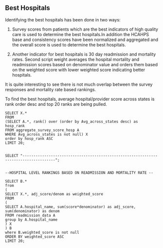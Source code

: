 ## Best Hospitals

Identifying the best hospitals has been done in two ways: 

1. Survey scores from patients which are the best indicators of high quality care is used to determine the best hospitals.In addition the HCAHPS base and consistency scores have been normalized and aggregated and the overall score is used to determine the best hospitals.

2. Another indicator for best hospitals is 30 day readmission and mortality rates. Second script weight averages the hospital mortality and readmission scores based on denominator value and orders them based on the weighted score with lower weighted score indicating better hospitals.

It is quite interesting to see there is not much overlap between the survey responses and mortality rate based rankings.


To find the best hospitals, average hospital/provider score across states is rank order desc and top 20 ranks are being pulled.

```
SELECT X.*
FROM
(SELECT A.*, rank() over (order by Avg_across_states desc) as hosp_rank
FROM aggregate_survey_score_hosp A
WHERE Avg_across_states is not null) X
order by hosp_rank ASC
LIMIT 20;


SELECT "-------------------------------------------------------------------------------------";


--HOSPITAL LEVEL RANKINGS BASED ON READMISSION AND MORTALITY RATE -- 

SELECT B.*
from
(
SELECT X.*, adj_score/denom as weighted_score
FROM
(
SELECT A.hospital_name, sum(score*denominator) as adj_score, sum(denominator) as denom
FROM readmission_data A
group by A.hospital_name
) X
) B
where B.weighted_score is not null
ORDER BY weighted_score ASC
LIMIT 20;

```
